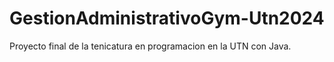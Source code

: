 # GestionAdministrativoGym-Utn2024
Proyecto final de la tenicatura en programacion en la UTN con Java.

